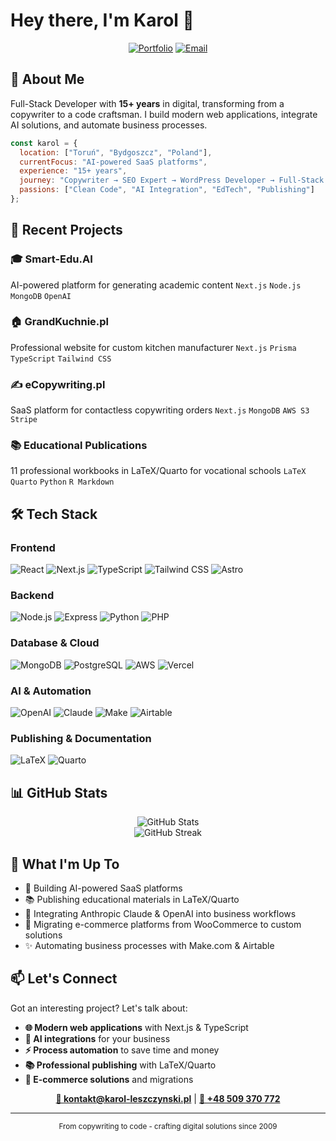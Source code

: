 # Hey there, I'm Karol 👋

<div align="center">
  
  [![Portfolio](https://img.shields.io/badge/Portfolio-karol--leszczynski.pl-0891b2?style=for-the-badge&logo=google-chrome&logoColor=white)](https://karol-leszczynski.pl)
  [![Email](https://img.shields.io/badge/Email-kontakt@karol--leszczynski.pl-EA4335?style=for-the-badge&logo=gmail&logoColor=white)](mailto:kontakt@karol-leszczynski.pl)
  
</div>

## 🚀 About Me

Full-Stack Developer with **15+ years** in digital, transforming from a copywriter to a code craftsman. I build modern web applications, integrate AI solutions, and automate business processes.

```javascript
const karol = {
  location: ["Toruń", "Bydgoszcz", "Poland"],
  currentFocus: "AI-powered SaaS platforms",
  experience: "15+ years",
  journey: "Copywriter → SEO Expert → WordPress Developer → Full-Stack Engineer",
  passions: ["Clean Code", "AI Integration", "EdTech", "Publishing"]
};
```

## 💼 Recent Projects

### 🎓 **Smart-Edu.AI** 
AI-powered platform for generating academic content
`Next.js` `Node.js` `MongoDB` `OpenAI`

### 🏠 **GrandKuchnie.pl**
Professional website for custom kitchen manufacturer
`Next.js` `Prisma` `TypeScript` `Tailwind CSS`

### ✍️ **eCopywriting.pl**
SaaS platform for contactless copywriting orders
`Next.js` `MongoDB` `AWS S3` `Stripe`

### 📚 **Educational Publications**
11 professional workbooks in LaTeX/Quarto for vocational schools
`LaTeX` `Quarto` `Python` `R Markdown`

## 🛠️ Tech Stack

### Frontend
![React](https://img.shields.io/badge/-React-61DAFB?style=flat-square&logo=react&logoColor=black)
![Next.js](https://img.shields.io/badge/-Next.js-000000?style=flat-square&logo=next.js&logoColor=white)
![TypeScript](https://img.shields.io/badge/-TypeScript-3178C6?style=flat-square&logo=typescript&logoColor=white)
![Tailwind CSS](https://img.shields.io/badge/-Tailwind_CSS-38B2AC?style=flat-square&logo=tailwind-css&logoColor=white)
![Astro](https://img.shields.io/badge/-Astro-FF5D01?style=flat-square&logo=astro&logoColor=white)

### Backend
![Node.js](https://img.shields.io/badge/-Node.js-339933?style=flat-square&logo=node.js&logoColor=white)
![Express](https://img.shields.io/badge/-Express-000000?style=flat-square&logo=express&logoColor=white)
![Python](https://img.shields.io/badge/-Python-3776AB?style=flat-square&logo=python&logoColor=white)
![PHP](https://img.shields.io/badge/-PHP-777BB4?style=flat-square&logo=php&logoColor=white)

### Database & Cloud
![MongoDB](https://img.shields.io/badge/-MongoDB-47A248?style=flat-square&logo=mongodb&logoColor=white)
![PostgreSQL](https://img.shields.io/badge/-PostgreSQL-336791?style=flat-square&logo=postgresql&logoColor=white)
![AWS](https://img.shields.io/badge/-AWS-232F3E?style=flat-square&logo=amazon-aws&logoColor=white)
![Vercel](https://img.shields.io/badge/-Vercel-000000?style=flat-square&logo=vercel&logoColor=white)

### AI & Automation
![OpenAI](https://img.shields.io/badge/-OpenAI-412991?style=flat-square&logo=openai&logoColor=white)
![Claude](https://img.shields.io/badge/-Claude_AI-5E3C8F?style=flat-square&logo=anthropic&logoColor=white)
![Make](https://img.shields.io/badge/-Make.com-6D3EE6?style=flat-square&logo=make&logoColor=white)
![Airtable](https://img.shields.io/badge/-Airtable-18BFFF?style=flat-square&logo=airtable&logoColor=white)

### Publishing & Documentation
![LaTeX](https://img.shields.io/badge/-LaTeX-008080?style=flat-square&logo=latex&logoColor=white)
![Quarto](https://img.shields.io/badge/-Quarto-75AADB?style=flat-square&logo=quarto&logoColor=white)

## 📊 GitHub Stats

<div align="center">
  <img src="https://github-readme-stats.vercel.app/api?username=karol-leszczynski&show_icons=true&theme=dark&hide_border=true&bg_color=0d1117&title_color=58a6ff&icon_color=58a6ff" alt="GitHub Stats" />
</div>

<div align="center">
  <img src="https://github-readme-streak-stats.herokuapp.com/?user=karol-leszczynski&theme=dark&hide_border=true&background=0d1117&ring=58a6ff&fire=58a6ff&currStreakLabel=58a6ff" alt="GitHub Streak" />
</div>

## 🎯 What I'm Up To

- 🔭 Building AI-powered SaaS platforms
- 📚 Publishing educational materials in LaTeX/Quarto
- 🤖 Integrating Anthropic Claude & OpenAI into business workflows
- 🚀 Migrating e-commerce platforms from WooCommerce to custom solutions
- ✨ Automating business processes with Make.com & Airtable

## 📫 Let's Connect

Got an interesting project? Let's talk about:
- **🌐 Modern web applications** with Next.js & TypeScript
- **🤖 AI integrations** for your business
- **⚡ Process automation** to save time and money
- **📚 Professional publishing** with LaTeX/Quarto
- **🛒 E-commerce solutions** and migrations

<div align="center">
  
  **[📧 kontakt@karol-leszczynski.pl](mailto:kontakt@karol-leszczynski.pl)** | **[📱 +48 509 370 772](tel:+48509370772)**
  
  ---
  
  <sub>From copywriting to code - crafting digital solutions since 2009</sub>
  
</div>

